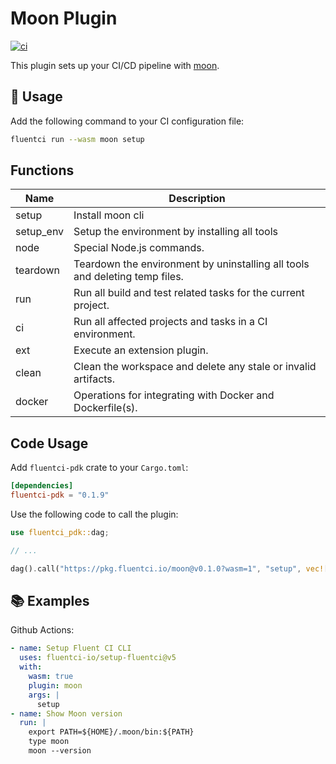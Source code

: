 # Moon Plugin

[![ci](https://github.com/fluentci-io/moon-plugin/actions/workflows/ci.yml/badge.svg)](https://github.com/fluentci-io/moon-plugin/actions/workflows/ci.yml)

This plugin sets up your CI/CD pipeline with [moon](https://moonrepo.dev/moon).

## 🚀 Usage

Add the following command to your CI configuration file:

```bash
fluentci run --wasm moon setup
```

## Functions

| Name      | Description                                   |
| --------- | --------------------------------------------- |
| setup     | Install moon cli                              |
| setup_env | Setup the environment by installing all tools |
| node      | Special Node.js commands.                     |
| teardown  | Teardown the environment by uninstalling all tools and deleting temp files. |
| run       | Run all build and test related tasks for the current project.    |
| ci        | Run all affected projects and tasks in a CI environment. |
| ext       | Execute an extension plugin.  |
| clean     | Clean the workspace and delete any stale or invalid artifacts. |
| docker    | Operations for integrating with Docker and Dockerfile(s). |

## Code Usage

Add `fluentci-pdk` crate to your `Cargo.toml`:

```toml
[dependencies]
fluentci-pdk = "0.1.9"
```

Use the following code to call the plugin:

```rust
use fluentci_pdk::dag;

// ...

dag().call("https://pkg.fluentci.io/moon@v0.1.0?wasm=1", "setup", vec![])?;
```

## 📚 Examples

Github Actions:

```yaml
- name: Setup Fluent CI CLI
  uses: fluentci-io/setup-fluentci@v5
  with:
    wasm: true
    plugin: moon
    args: |
      setup
- name: Show Moon version
  run: |
    export PATH=${HOME}/.moon/bin:${PATH}
    type moon
    moon --version
```

